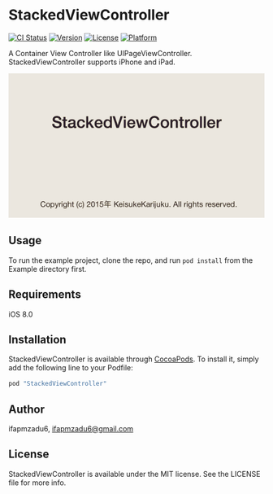 # StackedViewController

[![CI Status](http://img.shields.io/travis/ifapmzadu6/StackedViewController.svg?style=flat)](https://travis-ci.org/ifapmzadu6/StackedViewController)
[![Version](https://img.shields.io/cocoapods/v/StackedViewController.svg?style=flat)](http://cocoapods.org/pods/StackedViewController)
[![License](https://img.shields.io/cocoapods/l/StackedViewController.svg?style=flat)](http://cocoapods.org/pods/StackedViewController)
[![Platform](https://img.shields.io/cocoapods/p/StackedViewController.svg?style=flat)](http://cocoapods.org/pods/StackedViewController)

A Container View Controller like UIPageViewController.
StackedViewController supports iPhone and iPad.


![Movie](https://github.com/ifapmzadu6/StackedViewController/blob/master/Movie.gif)

## Usage

To run the example project, clone the repo, and run `pod install` from the Example directory first.

## Requirements

iOS 8.0

## Installation

StackedViewController is available through [CocoaPods](http://cocoapods.org). To install
it, simply add the following line to your Podfile:

```ruby
pod "StackedViewController"
```

## Author

ifapmzadu6, ifapmzadu6@gmail.com

## License

StackedViewController is available under the MIT license. See the LICENSE file for more info.
